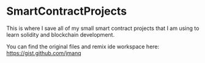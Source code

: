 # SmartContractProjects
This is where I save all of my small smart contract projects that I am using to learn solidity and blockchain development. 


You can find the original files and remix ide workspace here: https://gist.github.com/jmanq
